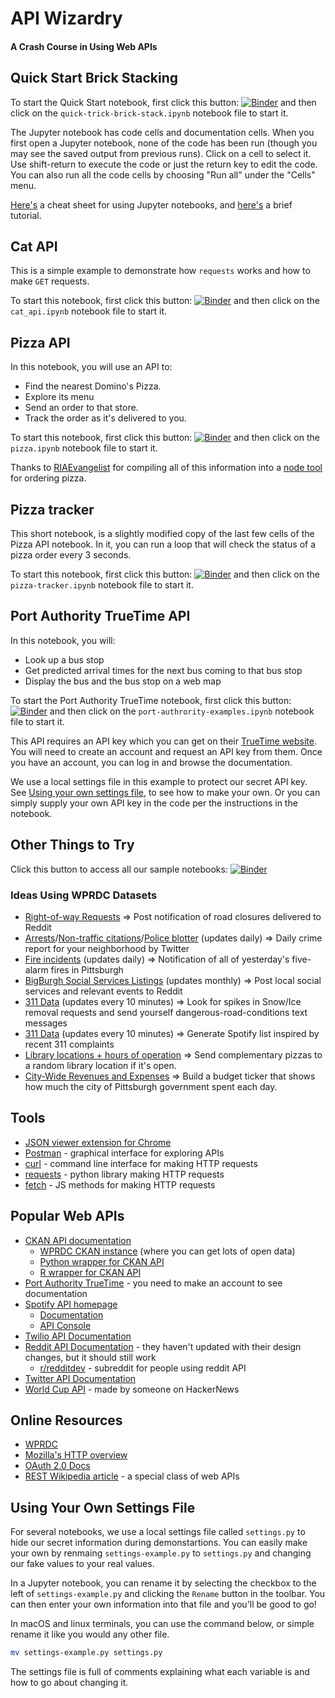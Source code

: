 # API Wizardry
#### A Crash Course in Using Web APIs

## Quick Start Brick Stacking
To start the Quick Start notebook, first click this button: [![Binder](https://mybinder.org/badge.svg)](https://mybinder.org/v2/gh/WPRDC/api-training/master)
and then click on the `quick-trick-brick-stack.ipynb` notebook file to start it.

The Jupyter notebook has code cells and documentation cells. When you first open a Jupyter notebook, none of the code has been run (though you may see the saved output from previous runs). Click on a cell to select it. Use shift-return to execute the code or just the return key to edit the code. You can also run all the code cells by choosing "Run all" under the "Cells" menu.

[Here's](https://s3.amazonaws.com/assets.datacamp.com/blog_assets/Jupyter_Notebook_Cheat_Sheet.pdf) a cheat sheet for using Jupyter notebooks, and [here's](https://medium.com/codingthesmartway-com-blog/getting-started-with-jupyter-notebook-for-python-4e7082bd5d46) a brief tutorial.

## Cat API
This is a simple example to demonstrate how `requests` works and how to make `GET` requests.

To start this notebook, first click this button: [![Binder](https://mybinder.org/badge.svg)](https://mybinder.org/v2/gh/WPRDC/api-training/master)
and then click on the `cat_api.ipynb` notebook file to start it.

## Pizza API
In this notebook, you will use an API to:
* Find the nearest Domino's Pizza.
* Explore its menu
* Send an order to that store.
* Track the order as it's delivered to you.

To start this notebook, first click this button: [![Binder](https://mybinder.org/badge.svg)](https://mybinder.org/v2/gh/WPRDC/api-training/master)
and then click on the `pizza.ipynb` notebook file to start it.

Thanks to [RIAEvangelist](https://github.com/RIAEvangelist) for compiling all of this information 
into a [node tool](https://github.com/RIAEvangelist/node-dominos-pizza-api) for ordering pizza.

## Pizza tracker
This short notebook, is a slightly modified copy of the last few cells of the Pizza API notebook.
In it, you can run a loop that will check the status of a pizza order every 3 seconds. 

To start this notebook, first click this button: [![Binder](https://mybinder.org/badge.svg)](https://mybinder.org/v2/gh/WPRDC/api-training/master)
and then click on the `pizza-tracker.ipynb` notebook file to start it.

## Port Authority TrueTime API
In this notebook, you will:
* Look up a bus stop
* Get predicted arrival times for the next bus coming to that bus stop
* Display the bus and the bus stop on a web map

To start the Port Authority TrueTime notebook, first click this button: [![Binder](https://mybinder.org/badge.svg)](https://mybinder.org/v2/gh/WPRDC/api-training/master)
and then click on the `port-authrority-examples.ipynb` notebook file to start it.

This API requires an API key which you can get on their [TrueTime website](http://truetime.portauthority.org/bustime/login.jsp).  You will need to create an account and request an API key from them. 
Once you have an account, you can log in and browse the documentation.

We use a local settings file in this example to protect our secret API key.
See [Using your own settings file](#using-your-own-settings-file), to see how to make your own.
Or you can simply supply your own API key in the code per the instructions in the notebook.


## Other Things to Try
Click this button to access all our sample notebooks: [![Binder](https://mybinder.org/badge.svg)](https://mybinder.org/v2/gh/WPRDC/api-training/master)

### Ideas Using WPRDC Datasets 
* [Right-of-way Requests](https://data.wprdc.org/dataset/right-of-way-permits) ⇒ Post notification of road closures delivered to Reddit
* [Arrests](https://data.wprdc.org/dataset/arrest-data)/[Non-traffic citations](https://data.wprdc.org/dataset/non-traffic-citations)/[Police blotter](https://data.wprdc.org/dataset/police-incident-blotter) (updates daily) ⇒  Daily crime report for your neighborhood by Twitter
* [Fire incidents](https://data.wprdc.org/dataset/fire-incidents-in-city-of-pittsburgh) (updates daily) ⇒  Notification of all of yesterday's five-alarm fires in Pittsburgh
* [BigBurgh Social Services Listings](https://data.wprdc.org/dataset/bigburgh-social-service-listings) (updates monthly) ⇒  Post local social services and relevant events to Reddit
* [311 Data](https://data.wprdc.org/dataset/311-data) (updates every 10 minutes) ⇒  Look for spikes in Snow/Ice removal requests and send yourself dangerous-road-conditions text messages
* [311 Data](https://data.wprdc.org/dataset/311-data) (updates every 10 minutes) ⇒ Generate Spotify list inspired by recent 311 complaints
* [Library locations + hours of operation](https://data.wprdc.org/dataset/libraries) ⇒  Send complementary pizzas to a random library location if it's open.
* [City-Wide Revenues and Expenses](https://data.wprdc.org/dataset/city-revenues-and-expenses) ⇒  Build a budget ticker that shows how much the city of Pittsburgh government spent each day.

## Tools
- [JSON viewer extension for Chrome](https://chrome.google.com/webstore/detail/json-viewer/gbmdgpbipfallnflgajpaliibnhdgobh?hl=en-US)
- [Postman](https://www.getpostman.com/) - graphical interface for exploring APIs
- [curl](https://curl.haxx.se/) - command line interface for making HTTP requests
- [requests](http://docs.python-requests.org/en/master/) - python library making HTTP requests
- [fetch](https://developer.mozilla.org/en-US/docs/Web/API/Fetch_API) - JS methods for making HTTP requests


## Popular Web APIs

- [CKAN API documentation](http://docs.ckan.org/en/latest/api/index.html)
  * [WPRDC CKAN instance](https://data.wprdc.org) (where you can get lots of open data)
  * [Python wrapper for CKAN API](https://github.com/ckan/ckanapi)
  * [R wrapper for CKAN API](https://github.com/ropensci/ckanr)
- [Port Authority TrueTime](http://truetime.portauthority.org/bustime/login.jsp) - you need to make an account to see documentation
- [Spotify API homepage](https://developer.spotify.com/)
  * [Documentation](https://developer.spotify.com/documentation/)
  * [API Console](https://developer.spotify.com/console/)
- [Twilio API Documentation](https://www.twilio.com/docs/)
- [Reddit API Documentation](https://old.reddit.com/dev/api) - they haven't updated with their design changes, but it should still work
  * [r/redditdev](https://www.reddit.com/r/redditdev/) - subreddit for people using reddit API
- [Twitter API Documentation](https://developer.twitter.com/en/docs.html)
- [World Cup API](https://worldcup.sfg.io) - made by someone on HackerNews


## Online Resources
- [WPRDC](https://www.wprdc.org)
- [Mozilla's HTTP overview](https://developer.mozilla.org/en-US/docs/Web/HTTP/Overview)
- [OAuth 2.0 Docs](https://oauth.net/2/)
- [REST Wikipedia article](https://en.wikipedia.org/wiki/Representational_state_transfer) - a special class of web APIs


## Using Your Own Settings File
For several notebooks, we use a local settings file called `settings.py` to hide our secret information during demonstartions.
You can easily make your own by renmaing `settings-example.py` to `settings.py` and changing our fake values to your real values.

In a Jupyter notebook, you can rename it by selecting the checkbox to the left of `settings-example.py` and clicking the `Rename` button in the toolbar.  You can then enter your own information into that file and you'll be good to go!

In macOS and linux terminals, you can use the command below, or simple rename it like you would any other file.
```bash
mv settings-example.py settings.py
```

The settings file is full of comments explaining what each variable is and how to go about changing it.
